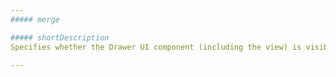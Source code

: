 ```yaml
---
##### merge

##### shortDescription
Specifies whether the Drawer UI component (including the view) is visible.

---
```

